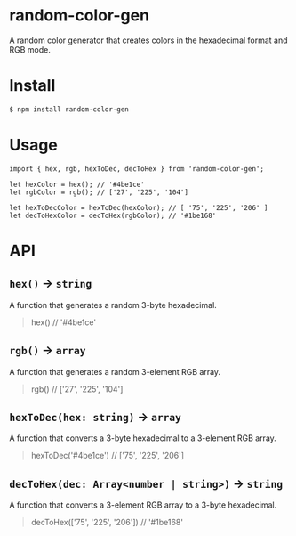 # random-color-gen

A random color generator that creates colors in the hexadecimal format and RGB mode.

# Install

```sh
$ npm install random-color-gen
```

# Usage

```
import { hex, rgb, hexToDec, decToHex } from 'random-color-gen';

let hexColor = hex(); // '#4be1ce'
let rgbColor = rgb(); // ['27', '225', '104']

let hexToDecColor = hexToDec(hexColor); // [ '75', '225', '206' ]
let decToHexColor = decToHex(rgbColor); // '#1be168'
```

# API

## `hex()` -> `string`

A function that generates a random 3-byte hexadecimal.

> hex() // '#4be1ce'

## `rgb()` -> `array`

A function that generates a random 3-element RGB array.

> rgb() // ['27', '225', '104']

## `hexToDec(hex: string)` -> `array`

A function that converts a 3-byte hexadecimal to a 3-element RGB array.

> hexToDec('#4be1ce') // ['75', '225', '206']

## `decToHex(dec: Array<number | string>)` -> `string`

A function that converts a 3-element RGB array to a 3-byte hexadecimal.

> decToHex(['75', '225', '206']) // '#1be168'
